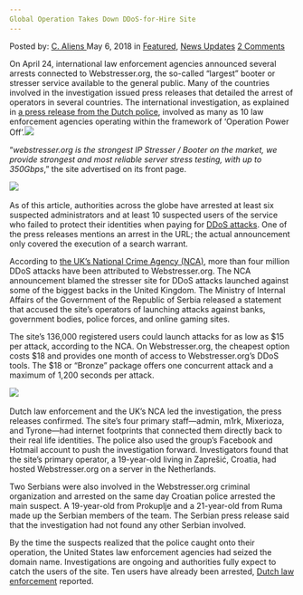 ```yaml
---
Global Operation Takes Down DDoS-for-Hire Site
---
```

<article class="post-listing post-25606 post type-post status-publish format-standard has-post-thumbnail hentry 
 tag-ddosforhire tag-global tag-operation tag-site tag-takes">
<div class="post-inner">
<span>Posted by: <a href="https://www.deepdotweb.com/author/caliens/" title="">C. Aliens </a></span>
<span>May 6, 2018</span>
<span>in <a href="https://www.deepdotweb.com/category/deepdot-news/" rel="category tag">Featured</a>, <a href="https://www.deepdotweb.com/category/news-updates/" rel="category tag">News Updates</a></span>
<span><a href="https://www.deepdotweb.com/2018/05/06/global-operation-takes-down-ddos-for-hire-site/#comments">2 Comments</a></span>


<p>On April 24, international law enforcement agencies announced several arrests connected to Webstresser.org, the so-called “largest” booter or stresser service available to the general public. Many of the countries involved in the investigation issued press releases that detailed the arrest of operators in several countries. The international investigation, as explained in <a href="https://www.politie.nl/nieuws/2018/april/25/politie-sluit-grootste-ddos-website-in-operation-power-off.html">a press release from the Dutch police</a>, involved as many as 10 law enforcement agencies operating within the framework of ‘Operation Power Off’.<img class="wp-image-25608 aligncenter" src="/imgs/2018/05/word-image-5.jpeg" srcset="/imgs/2018/05/word-image-5.jpeg 660w, /imgs/2018/05/word-image-5-300x150.jpeg 300w" sizes="(max-width: 660px) 100vw, 660px" /></p>
<p>“<em>webstresser.org is the strongest IP Stresser / Booter on the market, we provide strongest and most reliable server stress testing, with up to 350Gbps</em>,” the site advertised on its front page.</p>
<p><img class="wp-image-25609" src="/imgs/2018/05/word-image-6.jpeg" srcset="/imgs/2018/05/word-image-6.jpeg 660w, /imgs/2018/05/word-image-6-300x150.jpeg 300w" sizes="(max-width: 660px) 100vw, 660px" /></p>
<p>As of this article, authorities across the globe have arrested at least six suspected administrators and at least 10 suspected users of the service who failed to protect their identities when paying for <a href="https://www.deepdotweb.com/tag/ddos/">DDoS attacks</a>. One of the press releases mentions an arrest in the URL; the actual announcement only covered the execution of a search warrant.</p>
<p>According to <a href="http://www.nationalcrimeagency.gov.uk/news/1336-international-operation-shuts-down-notorious-cyber-crime-website">the UK’s National Crime Agency (NCA)</a>, more than four million DDoS attacks have been attributed to Webstresser.org. The NCA announcement blamed the stresser site for DDoS attacks launched against some of the biggest backs in the United Kingdom. The Ministry of Internal Affairs of the Government of the Republic of Serbia released a statement that accused the site&#8217;s operators of launching attacks against banks, government bodies, police forces, and online gaming sites.</p>
<p>The site&#8217;s 136,000 registered users could launch attacks for as low as $15 per attack, according to the NCA. On Webstresser.org, the cheapest option costs $18 and provides one month of access to Webstresser.org’s DDoS tools. The $18 or “Bronze” package offers one concurrent attack and a maximum of 1,200 seconds per attack.</p>
<p><img class="wp-image-25610" src="/imgs/2018/05/word-image-7.jpeg" srcset="/imgs/2018/05/word-image-7.jpeg 660w, /imgs/2018/05/word-image-7-300x150.jpeg 300w" sizes="(max-width: 660px) 100vw, 660px" /></p>
<p>Dutch law enforcement and the UK’s NCA led the investigation, the press releases confirmed. The site&#8217;s four primary staff—admin, m1rk, Mixerioza, and Tyrone—had internet footprints that connected them directly back to their real life identities. The police also used the group&#8217;s Facebook and Hotmail account to push the investigation forward. Investigators found that the site&#8217;s primary operator, a 19-year-old living in Zaprešić, Croatia, had hosted Webstresser.org on a server in the Netherlands.</p>
<p>Two Serbians were also involved in the Webstresser.org criminal organization and arrested on the same day Croatian police arrested the main suspect. A 19-year-old from Prokuplje and a 21-year-old from Ruma made up the Serbian members of the team. The Serbian press release said that the investigation had not found any other Serbian involved.</p>
<p>By the time the suspects realized that the police caught onto their operation, the United States law enforcement agencies had seized the domain name. Investigations are ongoing and authorities fully expect to catch the users of the site. Ten users have already been arrested, <a href="https://www.deepdotweb.com/tag/netherlands">Dutch law enforcement</a> reported.</p>
</div>
<span style="display:none"><a href="https://www.deepdotweb.com/tag/ddosforhire/" rel="tag">ddosforhire</a> <a href="https://www.deepdotweb.com/tag/global/" rel="tag">global</a> <a href="https://www.deepdotweb.com/tag/operation/" rel="tag">operation</a> <a href="https://www.deepdotweb.com/tag/site/" rel="tag">site</a> <a href="https://www.deepdotweb.com/tag/takes/" rel="tag">takes</a></span> <span style="display:none" class="updated">2018-05-06</span>
<div style="display:none" class="vcard author" itemprop="author" itemscope itemtype="http://schema.org/Person"><strong class="fn" itemprop="name"><a href="https://www.deepdotweb.com/author/caliens/" title="Posts by C. Aliens" rel="author">C. Aliens</a></strong></div>
</div>
</article>

